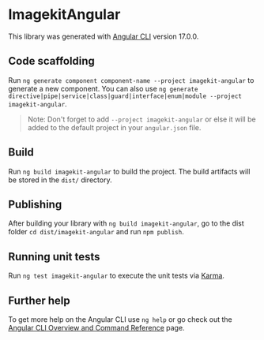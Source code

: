 # ImagekitAngular

This library was generated with [Angular CLI](https://github.com/angular/angular-cli) version 17.0.0.

## Code scaffolding

Run `ng generate component component-name --project imagekit-angular` to generate a new component. You can also use `ng generate directive|pipe|service|class|guard|interface|enum|module --project imagekit-angular`.
> Note: Don't forget to add `--project imagekit-angular` or else it will be added to the default project in your `angular.json` file. 

## Build

Run `ng build imagekit-angular` to build the project. The build artifacts will be stored in the `dist/` directory.

## Publishing

After building your library with `ng build imagekit-angular`, go to the dist folder `cd dist/imagekit-angular` and run `npm publish`.

## Running unit tests

Run `ng test imagekit-angular` to execute the unit tests via [Karma](https://karma-runner.github.io).

## Further help

To get more help on the Angular CLI use `ng help` or go check out the [Angular CLI Overview and Command Reference](https://angular.io/cli) page.
